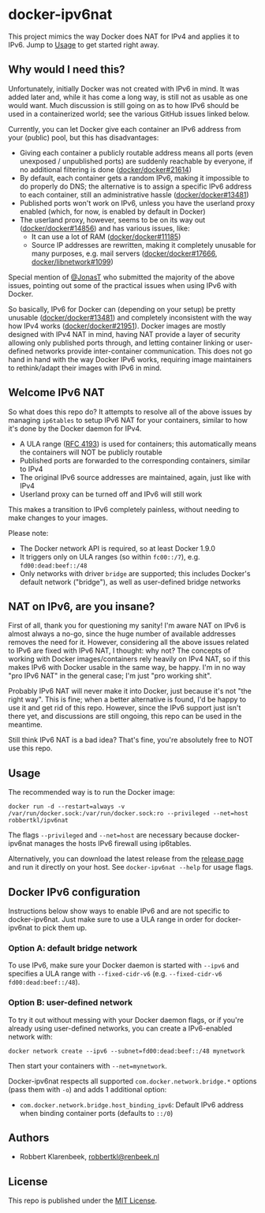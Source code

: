 # docker-ipv6nat

This project mimics the way Docker does NAT for IPv4 and applies it to IPv6. Jump to [Usage](#usage) to get started right away.

## Why would I need this?

Unfortunately, initially Docker was not created with IPv6 in mind.
It was added later and, while it has come a long way, is still not as usable as one would want.
Much discussion is still going on as to how IPv6 should be used in a containerized world; see the various GitHub issues linked below.

Currently, you can let Docker give each container an IPv6 address from your (public) pool, but this has disadvantages:

* Giving each container a publicly routable address means all ports (even unexposed / unpublished ports) are suddenly reachable by everyone, if no additional filtering is done ([docker/docker#21614](https://github.com/docker/docker/issues/21614))
* By default, each container gets a random IPv6, making it impossible to do properly do DNS; the alternative is to assign a specific IPv6 address to each container, still an administrative hassle ([docker/docker#13481](https://github.com/docker/docker/issues/13481))
* Published ports won't work on IPv6, unless you have the userland proxy enabled (which, for now, is enabled by default in Docker)
* The userland proxy, however, seems to be on its way out ([docker/docker#14856](https://github.com/docker/docker/issues/14856)) and has various issues, like:
  * It can use a lot of RAM ([docker/docker#11185](https://github.com/docker/docker/issues/11185))
  * Source IP addresses are rewritten, making it completely unusable for many purposes, e.g. mail servers ([docker/docker#17666](https://github.com/docker/docker/issues/17666), [docker/libnetwork#1099](https://github.com/docker/libnetwork/issues/1099))

Special mention of [@JonasT](https://github.com/JonasT) who submitted the majority of the above issues, pointing out some of the practical issues when using IPv6 with Docker.

So basically, IPv6 for Docker can (depending on your setup) be pretty unusable ([docker/docker#13481](https://github.com/docker/docker/issues/13481)) and completely inconsistent with the way how IPv4 works ([docker/docker#21951](https://github.com/docker/docker/issues/21951)).
Docker images are mostly designed with IPv4 NAT in mind, having NAT provide a layer of security allowing only published ports through, and letting container linking or user-defined networks provide inter-container communication.
This does not go hand in hand with the way Docker IPv6 works, requiring image maintainers to rethink/adapt their images with IPv6 in mind.

## Welcome IPv6 NAT

So what does this repo do? It attempts to resolve all of the above issues by managing `ip6tables` to setup IPv6 NAT for your containers, similar to how it's done by the Docker daemon for IPv4.

* A ULA range ([RFC 4193](https://tools.ietf.org/html/rfc4193)) is used for containers; this automatically means the containers will NOT be publicly routable
* Published ports are forwarded to the corresponding containers, similar to IPv4
* The original IPv6 source addresses are maintained, again, just like with IPv4
* Userland proxy can be turned off and IPv6 will still work

This makes a transition to IPv6 completely painless, without needing to make changes to your images.

Please note:

* The Docker network API is required, so at least Docker 1.9.0
* It triggers only on ULA ranges (so within `fc00::/7`), e.g. `fd00:dead:beef::/48`
* Only networks with driver `bridge` are supported; this includes Docker's default network ("bridge"), as well as user-defined bridge networks

## NAT on IPv6, are you insane?

First of all, thank you for questioning my sanity!
I'm aware NAT on IPv6 is almost always a no-go, since the huge number of available addresses removes the need for it.
However, considering all the above issues related to IPv6 are fixed with IPv6 NAT, I thought: why not?
The concepts of working with Docker images/containers rely heavily on IPv4 NAT, so if this makes IPv6 with Docker usable in the same way, be happy.
I'm in no way "pro IPv6 NAT" in the general case; I'm just "pro working shit".

Probably IPv6 NAT will never make it into Docker, just because it's not "the right way".
This is fine; when a better alternative is found, I'd be happy to use it and get rid of this repo.
However, since the IPv6 support just isn't there yet, and discussions are still ongoing, this repo can be used in the meantime.

Still think IPv6 NAT is a bad idea? That's fine, you're absolutely free to NOT use this repo.

## Usage

The recommended way is to run the Docker image:

```
docker run -d --restart=always -v /var/run/docker.sock:/var/run/docker.sock:ro --privileged --net=host robbertkl/ipv6nat
```

The flags `--privileged` and `--net=host` are necessary because docker-ipv6nat manages the hosts IPv6 firewall using ip6tables.

Alternatively, you can download the latest release from the [release page](https://github.com/robbertkl/docker-ipv6nat/releases) and run it directly on your host.
See `docker-ipv6nat --help` for usage flags.

## Docker IPv6 configuration

Instructions below show ways to enable IPv6 and are not specific to docker-ipv6nat.
Just make sure to use a ULA range in order for docker-ipv6nat to pick them up.

### Option A: default bridge network

To use IPv6, make sure your Docker daemon is started with `--ipv6` and specifies a ULA range with `--fixed-cidr-v6` (e.g. `--fixed-cidr-v6 fd00:dead:beef::/48`).

### Option B: user-defined network

To try it out without messing with your Docker daemon flags, or if you're already using user-defined networks, you can create a IPv6-enabled network with:

```
docker network create --ipv6 --subnet=fd00:dead:beef::/48 mynetwork
```

Then start your containers with `--net=mynetwork`.

Docker-ipv6nat respects all supported `com.docker.network.bridge.*` options (pass them with `-o`) and adds 1 additional option:

* `com.docker.network.bridge.host_binding_ipv6`: Default IPv6 address when binding container ports (defaults to `::/0`)

## Authors

* Robbert Klarenbeek, <robbertkl@renbeek.nl>

## License

This repo is published under the [MIT License](http://www.opensource.org/licenses/mit-license.php).
